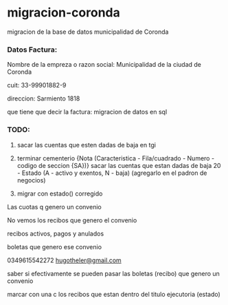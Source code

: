 migracion-coronda
=================

migracion de la base de datos municipalidad de Coronda

### Datos Factura:

Nombre de la empreza o razon social:
Municipalidad de la ciudad de Coronda

cuit:
33-99901882-9

direccion:
Sarmiento 1818

que tiene que decir la factura:
migracion de datos en sql

### TODO:

1. sacar las cuentas que esten dadas de baja en tgi

2. terminar cementerio
    {Nota (Caracteristica - Fila/cuadrado - Numero - codigo de seccion {SA})}
    sacar las cuentas que estan dadas de baja
    20 - Estado (A - activo y exentos, N - baja) (agregarlo en el padron de
      negocios)

3. migrar con estado() corregido

Las cuotas q genero un convenio

No vemos los recibos que genero el convenio

recibos activos, pagos y anulados

boletas que genero ese convenio

0349615542272
hugotheler@gmail.com

saber si efectivamente se pueden pasar las boletas (recibo) que genero un convenio

marcar con una c los recibos que estan dentro del titulo ejecutoria (estado)
